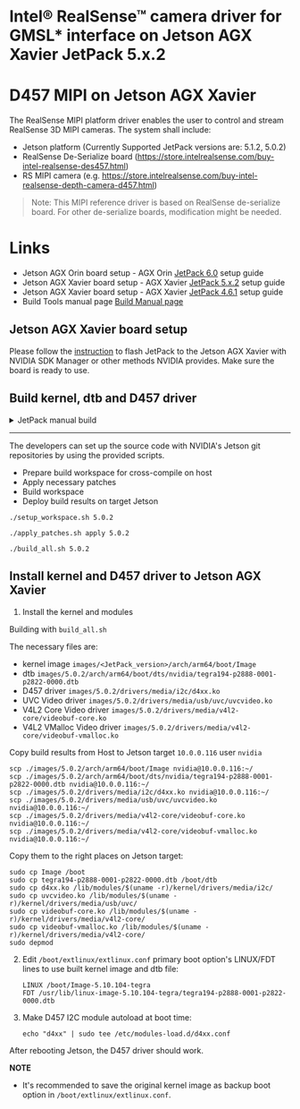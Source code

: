 # Intel® RealSense™ camera driver for GMSL* interface on Jetson AGX Xavier JetPack 5.x.2

# D457 MIPI on Jetson AGX Xavier
The RealSense MIPI platform driver enables the user to control and stream RealSense 3D MIPI cameras.
The system shall include:
* Jetson platform (Currently Supported JetPack versions are: 5.1.2, 5.0.2)
* RealSense De-Serialize board (https://store.intelrealsense.com/buy-intel-realsense-des457.html)
* RS MIPI camera (e.g. https://store.intelrealsense.com/buy-intel-realsense-depth-camera-d457.html)

> Note: This MIPI reference driver is based on RealSense de-serialize board. For other de-serialize boards, modification might be needed.

# Links

- Jetson AGX Orin board setup - AGX Orin [JetPack 6.0](./README_JP6.md) setup guide
- Jetson AGX Xavier board setup - AGX Xavier [JetPack 5.x.2](./README_JP5.md) setup guide
- Jetson AGX Xavier board setup - AGX Xavier [JetPack 4.6.1](./README_JP4.md) setup guide
- Build Tools manual page [Build Manual page](./README_tools.md)


## Jetson AGX Xavier board setup

Please follow the [instruction](https://docs.nvidia.com/sdk-manager/install-with-sdkm-jetson/index.html) to flash JetPack to the Jetson AGX Xavier with NVIDIA SDK Manager or other methods NVIDIA provides. Make sure the board is ready to use.

## Build kernel, dtb and D457 driver

<details>
<summary>JetPack manual build</summary>

Download Jetson Linux source code tarball from 
- [JetPack 5.1.2 BSP sources](https://developer.nvidia.com/downloads/embedded/l4t/r35_release_v4.1/sources/public_sources.tbz2)
- [JetPack 5.0.2 BSP sources](https://developer.nvidia.com/embedded/l4t/r35_release_v1.0/sources/public_sources.tbz2)

- [JetPack 5.x.2 Toolchain](https://developer.nvidia.com/embedded/jetson-linux/bootlin-toolchain-gcc-93)


## JetPack 5.1.2
```
mkdir -p l4t-gcc/5.1.2
cd ./l4t-gcc/5.1.2
wget https://developer.nvidia.com/embedded/jetson-linux/bootlin-toolchain-gcc-93 -O aarch64--glibc--stable-final.tar.gz
tar xf aarch64--glibc--stable-final.tar.gz
cd ../..
wget https://developer.nvidia.com/downloads/embedded/l4t/r35_release_v4.1/sources/public_sources.tbz2
tar xjf public_sources.tbz2
cd Linux_for_Tegra/source/public
tar xjf kernel_src.tbz2
```
## JetPack 5.0.2
```
mkdir -p l4t-gcc/5.0.2
cd ./l4t-gcc/5.0.2
wget https://developer.nvidia.com/embedded/jetson-linux/bootlin-toolchain-gcc-93 -O aarch64--glibc--stable-final.tar.gz
tar xf aarch64--glibc--stable-final.tar.gz --strip-components 1
cd ../..
wget https://developer.nvidia.com/embedded/l4t/r35_release_v1.0/sources/public_sources.tbz2
tar xjf public_sources.tbz2
cd Linux_for_Tegra/source/public
tar xjf kernel_src.tbz2
```

# Apply D457 patches and build the kernel image, dtb and D457 driver.

```
# install dependencies
sudo apt install build-essential bc flex bison

# apply patches
./apply_patches_ext.sh ./Linux_for_tegra/source 5.0.2

# build kernel, dtb and D457 driver
./build_all.sh 5.0.2 ./Linux_for_tegra/source
```

</details>

---

The developers can set up the source code with NVIDIA's Jetson git repositories by using the provided scripts.
- Prepare build workspace for cross-compile on host
- Apply necessary patches
- Build workspace
- Deploy build results on target Jetson

```
./setup_workspace.sh 5.0.2

./apply_patches.sh apply 5.0.2

./build_all.sh 5.0.2
```

## Install kernel and D457 driver to Jetson AGX Xavier

1. Install the kernel and modules

Building with `build_all.sh`

The necessary files are:

- kernel image `images/<JetPack_version>/arch/arm64/boot/Image`
- dtb `images/5.0.2/arch/arm64/boot/dts/nvidia/tegra194-p2888-0001-p2822-0000.dtb`
- D457 driver `images/5.0.2/drivers/media/i2c/d4xx.ko`
- UVC Video driver `images/5.0.2/drivers/media/usb/uvc/uvcvideo.ko`
- V4L2 Core Video driver `images/5.0.2/drivers/media/v4l2-core/videobuf-core.ko`
- V4L2 VMalloc Video driver `images/5.0.2/drivers/media/v4l2-core/videobuf-vmalloc.ko`

Copy build results from Host to Jetson target `10.0.0.116` user `nvidia`
```
scp ./images/5.0.2/arch/arm64/boot/Image nvidia@10.0.0.116:~/
scp ./images/5.0.2/arch/arm64/boot/dts/nvidia/tegra194-p2888-0001-p2822-0000.dtb nvidia@10.0.0.116:~/
scp ./images/5.0.2/drivers/media/i2c/d4xx.ko nvidia@10.0.0.116:~/
scp ./images/5.0.2/drivers/media/usb/uvc/uvcvideo.ko nvidia@10.0.0.116:~/
scp ./images/5.0.2/drivers/media/v4l2-core/videobuf-core.ko nvidia@10.0.0.116:~/
scp ./images/5.0.2/drivers/media/v4l2-core/videobuf-vmalloc.ko nvidia@10.0.0.116:~/
```

Copy them to the right places on Jetson target:
```
sudo cp Image /boot
sudo cp tegra194-p2888-0001-p2822-0000.dtb /boot/dtb
sudo cp d4xx.ko /lib/modules/$(uname -r)/kernel/drivers/media/i2c/
sudo cp uvcvideo.ko /lib/modules/$(uname -r)/kernel/drivers/media/usb/uvc/
sudo cp videobuf-core.ko /lib/modules/$(uname -r)/kernel/drivers/media/v4l2-core/
sudo cp videobuf-vmalloc.ko /lib/modules/$(uname -r)/kernel/drivers/media/v4l2-core/
sudo depmod
```

2. Edit `/boot/extlinux/extlinux.conf` primary boot option's LINUX/FDT lines to use built kernel image and dtb file:

    ```
    LINUX /boot/Image-5.10.104-tegra
    FDT /usr/lib/linux-image-5.10.104-tegra/tegra194-p2888-0001-p2822-0000.dtb
    ```

3. Make D457 I2C module autoload at boot time:
    ```
    echo "d4xx" | sudo tee /etc/modules-load.d/d4xx.conf
    ```

After rebooting Jetson, the D457 driver should work.

**NOTE**

- It's recommended to save the original kernel image as backup boot option in `/boot/extlinux/extlinux.conf`.